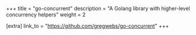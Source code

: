 +++
title = "go-concurrent"
description = "A Golang library with higher-level concurrency helpers"
weight = 2

[extra]
link_to = "https://github.com/gregwebs/go-concurrent"
+++